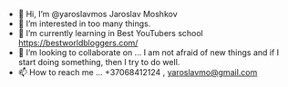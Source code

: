 - 👋 Hi, I’m @yaroslavmos Jaroslav Moshkov
- 👀 I’m interested in too many things.
- 🌱 I’m currently learning in Best YouTubers school https://bestworldbloggers.com/
- 💞️ I’m looking to collaborate on ... I am not afraid of new things and if I start doing something, then I try to do well.
- 📫 How to reach me ... +37068412124 , yaroslavmo@gmail.com

<!---
yaroslavmos/yaroslavmos is a ✨ special ✨ repository because its `README.md` (this file) appears on your GitHub profile.
You can click the Preview link to take a look at your changes.
--->
